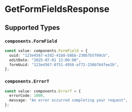 # GetFormFieldsResponse


## Supported Types

### `components.FormField`

```typescript
const value: components.FormField = {
  uuid: "123e4567-e3d2-41b8-b8bb-230b7b5f09cb",
  editDate: "2025-07-01 12:00:00",
  formUuid: "123e4567-8f51-4956-af72-230b764fee2b",
};
```

### `components.ErrorT`

```typescript
const value: components.ErrorT = {
  errorCode: 1000,
  message: "An error occurred completing your request",
};
```

